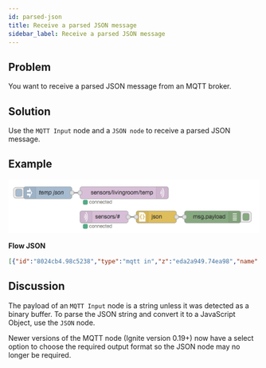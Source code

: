 ```yaml
---
id: parsed-json
title: Receive a parsed JSON message
sidebar_label: Receive a parsed JSON message
---
```


## Problem

You want to receive a parsed JSON message from an MQTT broker.

## Solution

Use the <code class="node">MQTT Input</code> node and a <code class="node">JSON node</code> to receive a parsed JSON message.

## Example

![](../assets/mqtt/receive-json.png)

<b>Flow JSON</b>
~~~json
[{"id":"8024cb4.98c5238","type":"mqtt in","z":"eda2a949.74ea98","name":"","topic":"sensors/#","qos":"2","broker":"61de5090.0f5d9","x":260,"y":580,"wires":[["b5098b7f.2361d8"]]},{"id":"15d727dd.33e808","type":"debug","z":"eda2a949.74ea98","name":"","active":true,"console":"false","complete":"false","x":530,"y":580,"wires":[]},{"id":"2aed678c.3de738","type":"mqtt out","z":"eda2a949.74ea98","name":"","topic":"sensors/livingroom/temp","qos":"","retain":"false","broker":"61de5090.0f5d9","x":310,"y":520,"wires":[]},{"id":"3b613a69.a247c6","type":"inject","z":"eda2a949.74ea98","name":"temp json","topic":"","payload":"{\"sensor_id\":1234,\"temperature\":13}","payloadType":"json","repeat":"","crontab":"","once":false,"x":120,"y":520,"wires":[["2aed678c.3de738"]]},{"id":"b5098b7f.2361d8","type":"json","z":"eda2a949.74ea98","name":"","pretty":false,"x":390,"y":580,"wires":[["15d727dd.33e808"]]},{"id":"61de5090.0f5d9","type":"mqtt-broker","z":"","broker":"localhost","port":"1883","clientid":"","usetls":false,"compatmode":true,"keepalive":"60","cleansession":true,"willTopic":"","willQos":"0","willPayload":"","birthTopic":"","birthQos":"0","birthPayload":""}]
~~~



## Discussion

The payload of an <code class="node">MQTT Input</code> node is a string unless it was detected as a binary buffer.  To parse the JSON string and convert it to a JavaScript Object, use the <code class="node">JSON</code> node.

Newer versions of the MQTT node (Ignite version 0.19+) now have a select option to choose the required output format so the JSON node may no longer be required.
